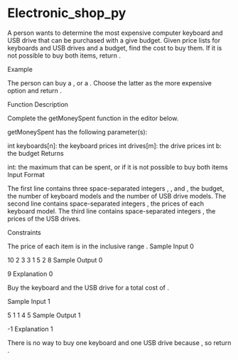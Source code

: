 # Electronic_shop_py

A person wants to determine the most expensive computer keyboard and USB drive that can be purchased with a give budget. Given price lists for keyboards and USB drives and a budget, find the cost to buy them. If it is not possible to buy both items, return .

Example



The person can buy a , or a . Choose the latter as the more expensive option and return .

Function Description

Complete the getMoneySpent function in the editor below.

getMoneySpent has the following parameter(s):

int keyboards[n]: the keyboard prices
int drives[m]: the drive prices
int b: the budget
Returns

int: the maximum that can be spent, or  if it is not possible to buy both items
Input Format

The first line contains three space-separated integers , , and , the budget, the number of keyboard models and the number of USB drive models.
The second line contains  space-separated integers , the prices of each keyboard model.
The third line contains  space-separated integers , the prices of the USB drives.

Constraints

The price of each item is in the inclusive range .
Sample Input 0

10 2 3
3 1
5 2 8
Sample Output 0

9
Explanation 0

Buy the  keyboard and the  USB drive for a total cost of .

Sample Input 1

5 1 1
4
5
Sample Output 1

-1
Explanation 1

There is no way to buy one keyboard and one USB drive because , so return .

